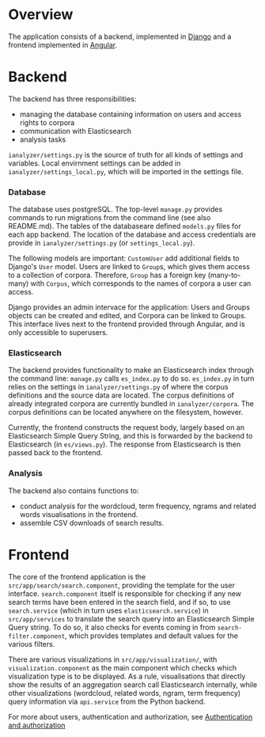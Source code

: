# Overview

The application consists of a backend, implemented in [Django](https://www.djangoproject.com/) and a frontend implemented in [Angular](https://angular.io/).

# Backend

The backend has three responsibilities:
- managing the database containing information on users and access rights to corpora
- communication with Elasticsearch
- analysis tasks

`ianalyzer/settings.py` is the source of truth for all kinds of settings and variables. Local envirnment settings can be added in `ianalyzer/settings_local.py`, which will be imported in the settings file.

### Database
The database uses postgreSQL. The top-level `manage.py` provides commands to run migrations from the command line (see also README.md). The tables of the databaseare defined `models.py` files for each app backend. The location of the database and access credentials are provide in `ianalyzer/settings.py` (or `settings_local.py`).

The following models are important: `CustomUser` add additional fields to Django's `User` model. Users are linked to `Group`s, which gives them access to a collection of corpora. Therefore, `Group` has a foreign key (many-to-many) with `Corpus`, which corresponds to the names of corpora a user can access.

Django provides an admin intervace for the application: Users and Groups objects can be created and edited, and Corpora can be linked to Groups. This interface lives next to the frontend provided through Angular, and is only accessible to superusers.

### Elasticsearch
The backend provides functionality to make an Elasticsearch index through the command line: `manage.py` calls `es_index.py` to do so. `es_index.py` in turn relies on the settings in `ianalyzer/settings.py` of where the corpus definitions and the source data are located. The corpus definitions of already integrated corpora are currently bundled in `ianalyzer/corpora`. The corpus definitions can be located anywhere on the filesystem, however.

Currently, the frontend constructs the request body, largely based on an Elasticsearch Simple Query String, and this is forwarded by the backend to Elasticsearch (in `es/views.py`). The response from Elasticsearch is then passed back to the frontend.

### Analysis
The backend also contains functions to:
- conduct analysis for the wordcloud, term frequency, ngrams and related words visualisations in the frontend.
- assemble CSV downloads of search results.

# Frontend

The core of the frontend application is the `src/app/search/search.component`, providing the template for the user interface. `search.component` itself is responsible for checking if any new search terms have been entered in the search field, and if so, to use `search.service` (which in turn uses `elasticsearch.service`) in `src/app/services` to translate the search query into an Elasticsearch Simple Query string. To do so, it also checks for events coming in from `search-filter.component`, which provides templates and default values for the various filters.

There are various visualizations in `src/app/visualization/`, with `visualization.component` as the main component which checks which visualization type is to be displayed. As a rule, visualisations that directly show the results of an aggregation search call Elasticsearch internally, while other visualizations (wordcloud, related words, ngram, term frequency) query information via `api.service` from the Python backend.

For more about users, authentication and authorization, see [Authentication and authorization](./Authentication-and-authorization.md)
